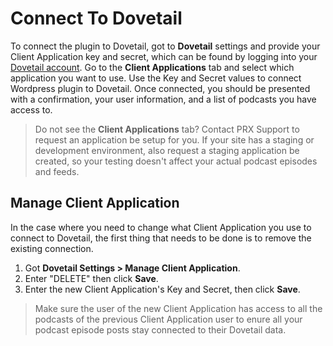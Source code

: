 # Connect To Dovetail

To connect the plugin to Dovetail, got to **Dovetail** settings and provide your Client Application key and secret, which can be found by logging into your [Dovetail account](https://id.prx.tech/). Go to the **Client Applications** tab and select which application you want to use. Use the Key and Secret values to connect Wordpress plugin to Dovetail. Once connected, you should be presented with a confirmation, your user information, and a list of podcasts you have access to.

> Do not see the **Client Applications** tab? Contact PRX Support to request an application be setup for you. If your site has a staging or development environment, also request a staging application be created, so your testing doesn't affect your actual podcast episodes and feeds.

## Manage Client Application

In the case where you need to change what Client Application you use to connect to Dovetail, the first thing that needs to be done is to remove the existing connection.

1. Got **Dovetail Settings > Manage Client Application**.
2. Enter "DELETE" then click **Save**.
3. Enter the new Client Application's Key and Secret, then click **Save**.

> Make sure the user of the new Client Application has access to all the podcasts of the previous Client Application user to enure all your podcast episode posts stay connected to their Dovetail data.
